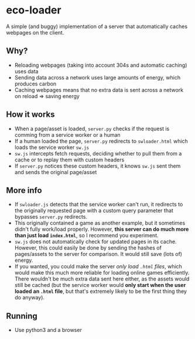 # eco-loader
 A simple (and buggy) implementation of a server that automatically caches webpages on the client.
## Why?
- Reloading webpages (taking into account 304s and automatic caching) uses data
- Sending data across a network uses large amounts of energy, which produces carbon
- Caching webpages means that no extra data is sent across a network on reload => saving energy
## How it works
- When a page/asset is loaded, `server.py` checks if the request is comming from a service worker or a human
- If a human loaded the page, `server.py` redirects to `swloader.html` which loads the service worker `sw.js`
- `sw.js` intercepts fetch requests, deciding whether to pull them from a cache or to replay them with custom headers
- If `server.py` notices these custom headers, it knows `sw.js` sent them and sends the original page/asset
## More info
- If `swloader.js` detects that the service worker can't run, it redirects to the originally requested page with a custom query parameter that bypasses `server.py` redirects.
- This originally contained a game as another example, but it sometimes didn't fully work/load properly. However, **this server can do much more than just load `index.html`**, so I recommend you experiment.
- `sw.js` does not automatically check for updated pages in its cache. However, this could easily be done by sending the hashes of pages/assets to the server for comparison. It would still save (lots of) energy.
- If you wanted, you could make the server *only load `.html` files*, which would make this much more reliable for loading online games efficiently. There wouldn't be much extra data sent here either, as the assets would still be cached (but the service worker would **only start when the user loaded an `.html` file**, but that's extremely likely to be the first thing they do anyway).
## Running
- Use python3 and a browser
